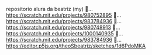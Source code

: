 repositorio alura da beatriz (my)
📘... https://scratch.mit.edu/projects/980752895
📘... https://scratch.mit.edu/projects/983784936
📘... https://scratch.mit.edu/projects/980748913
📘... https://scratch.mit.edu/projects/1000140935
📘... https://scratch.mit.edu/projects/983784936
📘... https://editor.p5js.org/theoSbeatriz/sketches/1d6PdoMKA
